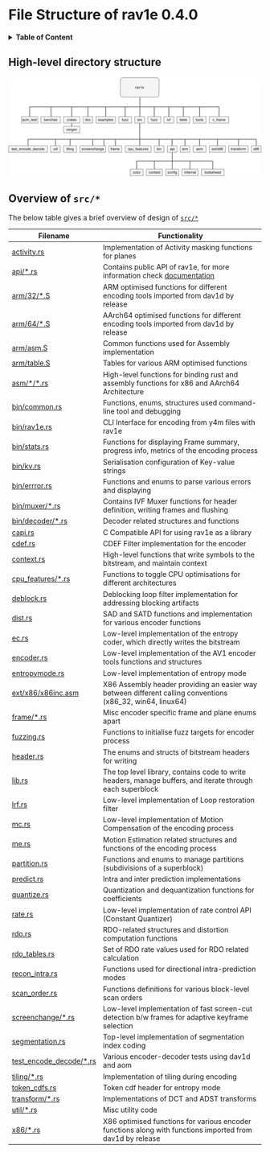 
# File Structure of rav1e 0.4.0

<details>
<summary><b>Table of Content</b></summary>

- [High-level directory structure](#high-level-directory-structure)
- [Overview of `src/*`](#overview-of-src)
</details>

## High-level directory structure

![Image](structure.png)


##  Overview of `src/*`

The below table gives a brief overview of design of [`src/*`](https://github.com/xiph/rav1e/tree/master/src/)

| Filename                                                                                     | Functionality                                                                                              |
| -------------------------------------------------------------------------------------------- | ---------------------------------------------------------------------------------------------------------- |
| [activity.rs](https://github.com/xiph/rav1e/tree/master/src/activity.rs)                     | Implementation of Activity masking functions for planes                                                    |
| [api/*.rs](https://github.com/xiph/rav1e/tree/master/src/api/)                               | Contains public API of rav1e, for more information check [documentation](https://docs.rs/rav1e/)           |
| [arm/32/*.S](https://github.com/xiph/rav1e/tree/master/src/arm/32/)                          | ARM optimised functions for different encoding tools imported from dav1d by release                        |
| [arm/64/*.S](https://github.com/xiph/rav1e/tree/master/src/arm/64)                           | AArch64 optimised functions for different encoding tools imported from dav1d by release                    |
| [arm/asm.S](https://github.com/xiph/rav1e/tree/master/src/arm/asm.S)                         | Common functions used for Assembly implementation                                                          |
| [arm/table.S](https://github.com/xiph/rav1e/tree/master/src/arm/table.S)                     | Tables for various ARM optimised functions                                                                 |
| [asm/\*/*.rs](https://github.com/xiph/rav1e/tree/master/src/asm/)                            | High-level functions for binding rust and assembly functions for x86 and AArch64 Architecture              |
| [bin/common.rs](https://github.com/xiph/rav1e/tree/master/src/bin/common.rs)                 | Functions, enums, structures used command-line tool and debugging                                          |
| [bin/rav1e.rs](https://github.com/xiph/rav1e/tree/master/src/bin/rav1e.rs)                   | CLI Interface for encoding from y4m files with rav1e                                                       |
| [bin/stats.rs](https://github.com/xiph/rav1e/tree/master/src/bin/stats.rs)                   | Functions for displaying Frame summary, progress info, metrics of the encoding process                     |
| [bin/kv.rs](https://github.com/xiph/rav1e/tree/master/src/bin/kv.rs)                         | Serialisation configuration of Key-value strings                                                           |
| [bin/errror.rs](https://github.com/xiph/rav1e/tree/master/src/bin/error.rs)                  | Functions and enums to parse various errors and displaying                                                 |
| [bin/muxer/*.rs](https://github.com/xiph/rav1e/tree/master/src/bin/muxer/)                   | Contains IVF Muxer functions for header definition, writing frames and flushing                            |
| [bin/decoder/*.rs](https://github.com/xiph/rav1e/tree/master/src/bin/decoder/)               | Decoder related structures and functions                                                                   |
| [capi.rs](https://github.com/xiph/rav1e/tree/master/src/capi.rs)                             | C Compatible API for using rav1e as a library                                                              |
| [cdef.rs](https://github.com/xiph/rav1e/tree/master/src/cdef.rs)                             | CDEF Filter implementation for the encoder                                                                 |
| [context.rs](https://github.com/xiph/rav1e/tree/master/src/context.rs)                       | High-level functions that write symbols to the bitstream, and maintain context                             |
| [cpu_features/*.rs](https://github.com/xiph/rav1e/tree/master/src/cpu_features.rs)           | Functions to toggle CPU optimisations for different architectures                                          |
| [deblock.rs](https://github.com/xiph/rav1e/tree/master/src/deblock.rs)                       | Deblocking loop filter implementation for addressing blocking artifacts                                    |
| [dist.rs](https://github.com/xiph/rav1e/tree/master/src/dist.rs)                             | SAD and SATD functions and implementation for various encoder functions                                    |
| [ec.rs](https://github.com/xiph/rav1e/tree/master/src/ec.rs)                                 | Low-level implementation of the entropy coder, which directly writes the bitstream                         |
| [encoder.rs](https://github.com/xiph/rav1e/tree/master/src/encoder.rs)                       | Low-level implementation of the AV1 encoder tools functions and structures                                 |
| [entropymode.rs](https://github.com/xiph/rav1e/tree/master/src/entropymode.rs)               | Low-level implementation of entropy mode                                                                   |
| [ext/x86/x86inc.asm](https://github.com/xiph/rav1e/tree/master/src/ext/ext86/x86inc.asm)     | X86 Assembly header providing an easier way between different calling conventions (x86_32, win64, linux64) |
| [frame/*.rs](https://github.com/xiph/rav1e/tree/master/src/frame/)                           | Misc encoder specific frame and plane enums apart                                                          |
| [fuzzing.rs](https://github.com/xiph/rav1e/tree/master/src/fuzzing.rs)                       | Functions to initialise fuzz targets for encoder process                                                   |
| [header.rs](https://github.com/xiph/rav1e/tree/master/src/header.rs)                         | The enums and structs of bitstream headers for writing                                                     |
| [lib.rs](https://github.com/xiph/rav1e/tree/master/src/lib.rs)                               | The top level library, contains code to write headers, manage buffers, and iterate through each superblock |
| [lrf.rs](https://github.com/xiph/rav1e/tree/master/src/lrf.rs)                               | Low-level implementation of Loop restoration filter                                                        |
| [mc.rs](https://github.com/xiph/rav1e/tree/master/src/mc.rs)                                 | Low-level implementation of Motion Compensation of the encoding process                                    |
| [me.rs](https://github.com/xiph/rav1e/tree/master/src/me.rs)                                 | Motion Estimation related structures and functions of the encoding process                                 |
| [partition.rs](https://github.com/xiph/rav1e/tree/master/src/partition.rs)                   | Functions and enums to manage partitions (subdivisions of a superblock)                                    |
| [predict.rs](https://github.com/xiph/rav1e/tree/master/src/predict.rs)                       | Intra and inter prediction implementations                                                                 |
| [quantize.rs](https://github.com/xiph/rav1e/tree/master/src/quantize.rs)                     | Quantization and dequantization functions for coefficients                                                 |
| [rate.rs](https://github.com/xiph/rav1e/tree/master/src/rate.rs)                             | Low-level implementation of rate control API (Constant Quantizer)                                          |
| [rdo.rs](https://github.com/xiph/rav1e/tree/master/src/rdo.rs)                               | RDO-related structures and distortion computation functions                                                |
| [rdo_tables.rs](https://github.com/xiph/rav1e/tree/master/src/rdo_tables.rs)                 | Set of RDO rate values used for RDO related calculation                                                    |
| [recon_intra.rs](https://github.com/xiph/rav1e/tree/master/src/recon_intra.rs)               | Functions used for directional intra-prediction modes                                                      |
| [scan_order.rs](https://github.com/xiph/rav1e/tree/master/src/scan_order.rs)                 | Functions definitions for various block-level scan orders                                                  |
| [screenchange/*.rs](https://github.com/xiph/rav1e/tree/master/src/screenchange/)             | Low-level implementation of fast screen-cut detection b/w frames for adaptive keyframe selection           |
| [segmentation.rs](https://github.com/xiph/rav1e/tree/master/src/segmentation.rs)             | Top-level implementation of segmentation index coding                                                      |
| [test_encode_decode/*.rs](https://github.com/xiph/rav1e/tree/master/src/test_encode_decode/) | Various encoder-decoder tests using dav1d and aom                                                          |
| [tiling/*.rs](https://github.com/xiph/rav1e/tree/master/src/tiling/)                         | Implementation of tiling during encoding                                                                   |
| [token_cdfs.rs](https://github.com/xiph/rav1e/tree/master/src/token_cdfs.rs)                 | Token cdf header for entropy mode                                                                          |
| [transform/*.rs](https://github.com/xiph/rav1e/tree/master/src/transform)                    | Implementations of DCT and ADST transforms                                                                 |
| [util/*.rs](https://github.com/xiph/rav1e/tree/master/src/util/)                             | Misc utility code                                                                                          |
| [x86/*.rs](https://github.com/xiph/rav1e/tree/master/src/x86)                                | X86 optimised functions for various encoder functions along with functions imported from dav1d by release  |

